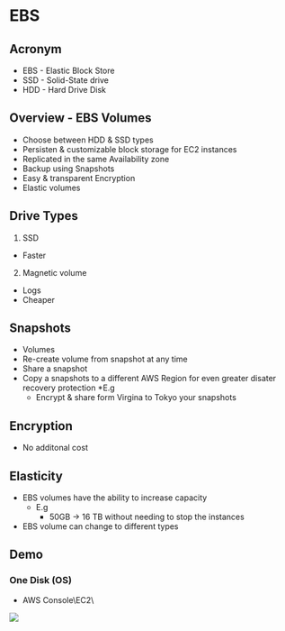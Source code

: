 # EBS

## Acronym
* EBS - Elastic Block Store
* SSD - Solid-State drive
* HDD - Hard Drive Disk

## Overview - EBS Volumes
* Choose between HDD & SSD types
* Persisten & customizable block storage for EC2 instances
* Replicated in the same Availability zone
* Backup using Snapshots
* Easy & transparent Encryption
* Elastic volumes

## Drive Types
1) SSD
  * Faster

2) Magnetic volume
  * Logs
  * Cheaper
  
## Snapshots
  * Volumes
  * Re-create volume from snapshot at any time
  * Share a snapshot
  * Copy a snapshots to a different AWS Region for even greater disater recovery protection
    *E.g
      * Encrypt & share form Virgina to Tokyo your snapshots

## Encryption
* No additonal cost

## Elasticity
* EBS volumes have the ability to increase capacity
  * E.g
    * 50GB -> 16 TB without needing to stop the instances
* EBS volume can change to different types

## Demo
### One Disk (OS)
* AWS Console\EC2\

[<img src="https://i.imgur.com/BIsKSjp.png">](https://i.imgur.com/BIsKSjp.png)
